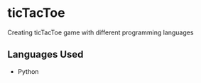 # ticTacToe
Creating ticTacToe game with different programming languages

## Languages Used 
- Python
